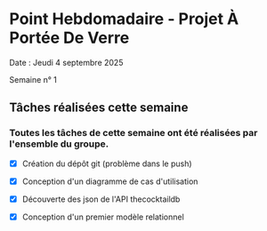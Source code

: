 # Point Hebdomadaire - Projet À Portée De Verre

Date : Jeudi 4 septembre 2025

Semaine n° 1

## Tâches réalisées cette semaine

### Toutes les tâches de cette semaine ont été réalisées par l'ensemble du groupe.


- [x] Création du dépôt git (problème dans le push)

- [x] Conception d'un diagramme de cas d'utilisation

- [x] Découverte des json de l'API thecocktaildb

- [x] Conception d'un premier modèle relationnel


